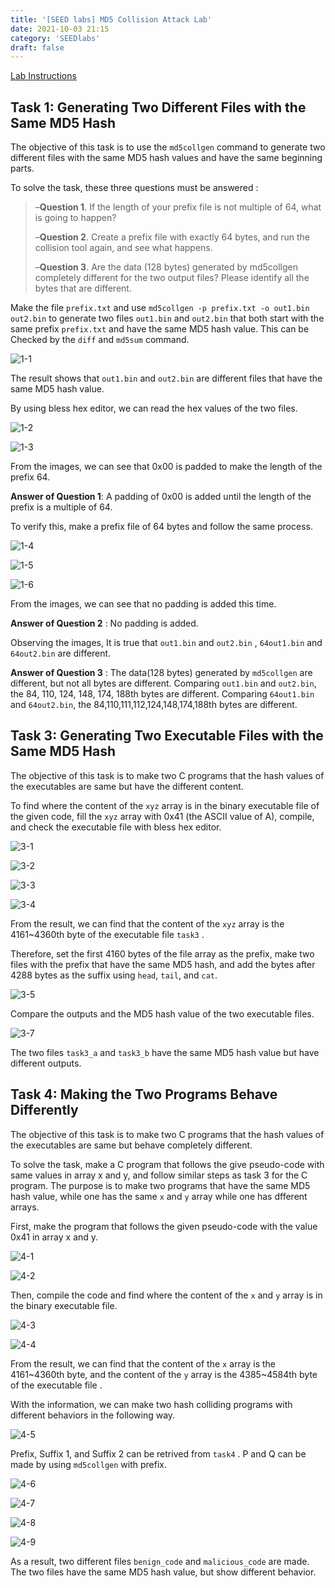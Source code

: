 ```yaml
---
title: '[SEED labs] MD5 Collision Attack Lab'
date: 2021-10-03 21:15
category: 'SEEDlabs'
draft: false
---
```


[Lab Instructions](https://seedsecuritylabs.org/Labs_16.04/PDF/Crypto_MD5_Collision.pdf)

## Task 1: Generating Two Different Files with the Same MD5 Hash

The objective of this task is to use the `md5collgen` command to generate two different files with the same MD5 hash values and have the same beginning parts.

To solve the task, these three questions must be answered :

> –**Question 1**. If the length of your prefix file is not multiple of 64, what is going to happen?
>
> –**Question 2**. Create a prefix file with exactly 64 bytes, and run the collision tool again, and see what happens.
>
> –**Question 3**. Are the data (128 bytes) generated by md5collgen completely different for the two output files? Please identify all the bytes that are different.

Make the file `prefix.txt` and use `md5collgen -p prefix.txt -o out1.bin out2.bin` to generate two files `out1.bin` and `out2.bin` that both start with the same prefix `prefix.txt` and have the same MD5 hash value. This can be Checked by the `diff` and `md5sum` command.

![1-1](./images/MD5collison/task1/1.PNG)

The result shows that `out1.bin` and `out2.bin` are different files that have the same MD5 hash value.

By using bless hex editor, we can read the hex values of the two files.

![1-2](./images/MD5collison/task1/2.PNG)

![1-3](./images/MD5collison/task1/3.PNG)

From the images, we can see that 0x00 is padded to make the length of the prefix 64.

**Answer of Question 1**: A padding of 0x00 is added until the length of the prefix is a multiple of 64.

To verify this, make a prefix file of 64 bytes and follow the same process.

![1-4](./images/MD5collison/task1/4.PNG)

![1-5](./images/MD5collison/task1/5.PNG)

![1-6](./images/MD5collison/task1/6.PNG)

From the images, we can see that no padding is added this time.

**Answer of Question 2** : No padding is added.

Observing the images, It is true that `out1.bin` and `out2.bin` , `64out1.bin` and `64out2.bin` are different.

**Answer of Question 3** : The data(128 bytes) generated by `md5collgen` are different, but not all bytes are different. Comparing `out1.bin` and `out2.bin`, the 84, 110, 124, 148, 174, 188th bytes are different. Comparing `64out1.bin` and `64out2.bin`, the 84,110,111,112,124,148,174,188th bytes are different.

## Task 3: Generating Two Executable Files with the Same MD5 Hash

The objective of this task is to make two C programs that the hash values of the executables are same but have the different content.

To find where the content of the `xyz` array is in the binary executable file of the given code, fill the `xyz` array with 0x41 (the ASCII value of A), compile, and check the executable file with bless hex editor.

![3-1](./images/MD5collison/task3/1.PNG)

![3-2](./images/MD5collison/task3/2.PNG)

![3-3](./images/MD5collison/task3/3.PNG)

![3-4](./images/MD5collison/task3/4.PNG)

From the result, we can find that the content of the `xyz` array is the 4161~4360th byte of the executable file `task3` .

Therefore, set the first 4160 bytes of the file array as the prefix, make two files with the prefix that have the same MD5 hash, and add the bytes after 4288 bytes as the suffix using `head`, `tail`, and `cat`.

![3-5](./images/MD5collison/task3/5.PNG)

Compare the outputs and the MD5 hash value of the two executable files.

![3-7](./images/MD5collison/task3/6.PNG)

The two files `task3_a` and `task3_b` have the same MD5 hash value but have different outputs.

## Task 4: Making the Two Programs Behave Differently

The objective of this task is to make two C programs that the hash values of the executables are same but behave completely different.

To solve the task, make a C program that follows the give pseudo-code with same values in array x and y, and follow similar steps as task 3 for the C program. The purpose is to make two programs that have the same MD5 hash value, while one has the same `x` and `y` array while one has dfferent arrays.

First, make the program that follows the given pseudo-code with the value 0x41 in array x and y.

![4-1](./images/MD5collison/task4/1.PNG)

![4-2](./images/MD5collison/task4/2.PNG)

Then, compile the code and find where the content of the `x` and `y` array is in the binary executable file.

![4-3](./images/MD5collison/task4/3.PNG)

![4-4](./images/MD5collison/task4/4.PNG)

From the result, we can find that the content of the `x` array is the 4161~4360th byte, and the content of the `y` array is the 4385~4584th byte of the executable file .

With the information, we can make two hash colliding programs with different behaviors in the following way.

![4-5](./images/MD5collison/task4/5.PNG)

Prefix, Suffix 1, and Suffix 2 can be retrived from `task4` . P and Q can be made by using `md5collgen` with prefix.

![4-6](./images/MD5collison/task4/6.PNG)

![4-7](./images/MD5collison/task4/7.PNG)

![4-8](./images/MD5collison/task4/8.PNG)

![4-9](./images/MD5collison/task4/9.PNG)

As a result, two different files `benign_code` and `malicious_code` are made. The two files have the same MD5 hash value, but show different behavior.
